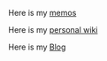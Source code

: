 Here is my [memos](https://memo.muziyan.icu)

Here is my [personal wiki](https://muzych.wiki/)

Here is my [Blog](https://muziyancheng.com)

